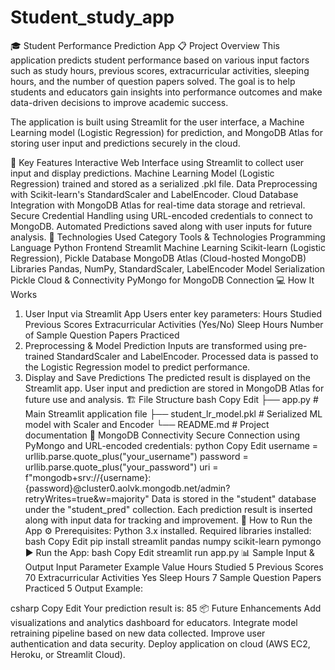 # Student_study_app
🎓 Student Performance Prediction App
📋 Project Overview
This application predicts student performance based on various input factors such as study hours, previous scores, extracurricular activities, sleeping hours, and the number of question papers solved. The goal is to help students and educators gain insights into performance outcomes and make data-driven decisions to improve academic success.

The application is built using Streamlit for the user interface, a Machine Learning model (Logistic Regression) for prediction, and MongoDB Atlas for storing user input and predictions securely in the cloud.

🚀 Key Features
Interactive Web Interface using Streamlit to collect user input and display predictions.
Machine Learning Model (Logistic Regression) trained and stored as a serialized .pkl file.
Data Preprocessing with Scikit-learn's StandardScaler and LabelEncoder.
Cloud Database Integration with MongoDB Atlas for real-time data storage and retrieval.
Secure Credential Handling using URL-encoded credentials to connect to MongoDB.
Automated Predictions saved along with user inputs for future analysis.
🧰 Technologies Used
Category	Tools & Technologies
Programming Language	Python
Frontend	Streamlit
Machine Learning	Scikit-learn (Logistic Regression), Pickle
Database	MongoDB Atlas (Cloud-hosted MongoDB)
Libraries	Pandas, NumPy, StandardScaler, LabelEncoder
Model Serialization	Pickle
Cloud & Connectivity	PyMongo for MongoDB Connection
💻 How It Works
1. User Input via Streamlit App
Users enter key parameters:
Hours Studied
Previous Scores
Extracurricular Activities (Yes/No)
Sleep Hours
Number of Sample Question Papers Practiced
2. Preprocessing & Model Prediction
Inputs are transformed using pre-trained StandardScaler and LabelEncoder.
Processed data is passed to the Logistic Regression model to predict performance.
3. Display and Save Predictions
The predicted result is displayed on the Streamlit app.
User input and prediction are stored in MongoDB Atlas for future use and analysis.
🏗️ File Structure
bash
Copy
Edit
├── app.py                    # Main Streamlit application file
├── student_lr_model.pkl      # Serialized ML model with Scaler and Encoder
└── README.md                 # Project documentation
🔑 MongoDB Connectivity
Secure Connection using PyMongo and URL-encoded credentials:
python
Copy
Edit
username = urllib.parse.quote_plus("your_username")
password = urllib.parse.quote_plus("your_password")
uri = f"mongodb+srv://{username}:{password}@cluster0.aolvk.mongodb.net/admin?retryWrites=true&w=majority"
Data is stored in the "student" database under the "student_pred" collection.
Each prediction result is inserted along with input data for tracking and improvement.
🏁 How to Run the App
⚙️ Prerequisites:
Python 3.x installed.
Required libraries installed:
bash
Copy
Edit
pip install streamlit pandas numpy scikit-learn pymongo
▶️ Run the App:
bash
Copy
Edit
streamlit run app.py
📊 Sample Input & Output
Input Parameter	Example Value
Hours Studied	5
Previous Scores	70
Extracurricular Activities	Yes
Sleep Hours	7
Sample Question Papers Practiced	5
Output Example:

csharp
Copy
Edit
Your prediction result is: 85
📦 Future Enhancements
Add visualizations and analytics dashboard for educators.
Integrate model retraining pipeline based on new data collected.
Improve user authentication and data security.
Deploy application on cloud (AWS EC2, Heroku, or Streamlit Cloud).
